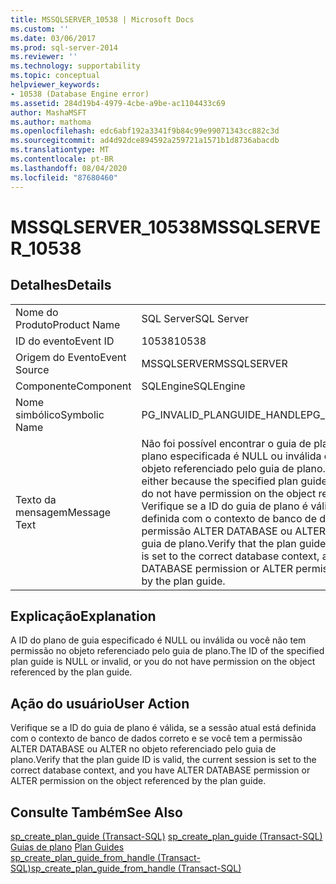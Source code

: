 ```yaml
---
title: MSSQLSERVER_10538 | Microsoft Docs
ms.custom: ''
ms.date: 03/06/2017
ms.prod: sql-server-2014
ms.reviewer: ''
ms.technology: supportability
ms.topic: conceptual
helpviewer_keywords:
- 10538 (Database Engine error)
ms.assetid: 284d19b4-4979-4cbe-a9be-ac1104433c69
author: MashaMSFT
ms.author: mathoma
ms.openlocfilehash: edc6abf192a3341f9b84c99e99071343cc882c3d
ms.sourcegitcommit: ad4d92dce894592a259721a1571b1d8736abacdb
ms.translationtype: MT
ms.contentlocale: pt-BR
ms.lasthandoff: 08/04/2020
ms.locfileid: "87680460"
---
```

# <a name="mssqlserver_10538"></a><span data-ttu-id="ac2a3-102">MSSQLSERVER_10538</span><span class="sxs-lookup"><span data-stu-id="ac2a3-102">MSSQLSERVER_10538</span></span>
    
## <a name="details"></a><span data-ttu-id="ac2a3-103">Detalhes</span><span class="sxs-lookup"><span data-stu-id="ac2a3-103">Details</span></span>  
  
|||  
|-|-|  
|<span data-ttu-id="ac2a3-104">Nome do Produto</span><span class="sxs-lookup"><span data-stu-id="ac2a3-104">Product Name</span></span>|<span data-ttu-id="ac2a3-105">SQL Server</span><span class="sxs-lookup"><span data-stu-id="ac2a3-105">SQL Server</span></span>|  
|<span data-ttu-id="ac2a3-106">ID do evento</span><span class="sxs-lookup"><span data-stu-id="ac2a3-106">Event ID</span></span>|<span data-ttu-id="ac2a3-107">10538</span><span class="sxs-lookup"><span data-stu-id="ac2a3-107">10538</span></span>|  
|<span data-ttu-id="ac2a3-108">Origem do Evento</span><span class="sxs-lookup"><span data-stu-id="ac2a3-108">Event Source</span></span>|<span data-ttu-id="ac2a3-109">MSSQLSERVER</span><span class="sxs-lookup"><span data-stu-id="ac2a3-109">MSSQLSERVER</span></span>|  
|<span data-ttu-id="ac2a3-110">Componente</span><span class="sxs-lookup"><span data-stu-id="ac2a3-110">Component</span></span>|<span data-ttu-id="ac2a3-111">SQLEngine</span><span class="sxs-lookup"><span data-stu-id="ac2a3-111">SQLEngine</span></span>|  
|<span data-ttu-id="ac2a3-112">Nome simbólico</span><span class="sxs-lookup"><span data-stu-id="ac2a3-112">Symbolic Name</span></span>|<span data-ttu-id="ac2a3-113">PG_INVALID_PLANGUIDE_HANDLE</span><span class="sxs-lookup"><span data-stu-id="ac2a3-113">PG_INVALID_PLANGUIDE_HANDLE</span></span>|  
|<span data-ttu-id="ac2a3-114">Texto da mensagem</span><span class="sxs-lookup"><span data-stu-id="ac2a3-114">Message Text</span></span>|<span data-ttu-id="ac2a3-115">Não foi possível encontrar o guia de plano porque a ID do guia de plano especificada é NULL ou inválida ou você não tem permissão no objeto referenciado pelo guia de plano.</span><span class="sxs-lookup"><span data-stu-id="ac2a3-115">Cannot find the plan guide either because the specified plan guide ID is NULL or invalid, or you do not have permission on the object referenced by the plan guide.</span></span> <span data-ttu-id="ac2a3-116">Verifique se a ID do guia de plano é válida, se a sessão atual está definida com o contexto de banco de dados correto e se você tem a permissão ALTER DATABASE ou ALTER no objeto referenciado pelo guia de plano.</span><span class="sxs-lookup"><span data-stu-id="ac2a3-116">Verify that the plan guide ID is valid, the current session is set to the correct database context, and you have either ALTER DATABASE permission or ALTER permission on the object referenced by the plan guide.</span></span>|  
  
## <a name="explanation"></a><span data-ttu-id="ac2a3-117">Explicação</span><span class="sxs-lookup"><span data-stu-id="ac2a3-117">Explanation</span></span>  
 <span data-ttu-id="ac2a3-118">A ID do plano de guia especificado é NULL ou inválida ou você não tem permissão no objeto referenciado pelo guia de plano.</span><span class="sxs-lookup"><span data-stu-id="ac2a3-118">The ID of the specified plan guide is NULL or invalid, or you do not have permission on the object referenced by the plan guide.</span></span>  
  
## <a name="user-action"></a><span data-ttu-id="ac2a3-119">Ação do usuário</span><span class="sxs-lookup"><span data-stu-id="ac2a3-119">User Action</span></span>  
 <span data-ttu-id="ac2a3-120">Verifique se a ID do guia de plano é válida, se a sessão atual está definida com o contexto de banco de dados correto e se você tem a permissão ALTER DATABASE ou ALTER no objeto referenciado pelo guia de plano.</span><span class="sxs-lookup"><span data-stu-id="ac2a3-120">Verify that the plan guide ID is valid, the current session is set to the correct database context, and you have ALTER DATABASE permission or ALTER permission on the object referenced by the plan guide.</span></span>  
  
## <a name="see-also"></a><span data-ttu-id="ac2a3-121">Consulte Também</span><span class="sxs-lookup"><span data-stu-id="ac2a3-121">See Also</span></span>  
 <span data-ttu-id="ac2a3-122">[sp_create_plan_guide &#40;Transact-SQL&#41;](/sql/relational-databases/system-stored-procedures/sp-create-plan-guide-transact-sql) </span><span class="sxs-lookup"><span data-stu-id="ac2a3-122">[sp_create_plan_guide &#40;Transact-SQL&#41;](/sql/relational-databases/system-stored-procedures/sp-create-plan-guide-transact-sql) </span></span>  
 <span data-ttu-id="ac2a3-123">[Guias de plano](../performance/plan-guides.md) </span><span class="sxs-lookup"><span data-stu-id="ac2a3-123">[Plan Guides](../performance/plan-guides.md) </span></span>  
 [<span data-ttu-id="ac2a3-124">sp_create_plan_guide_from_handle &#40;Transact-SQL&#41;</span><span class="sxs-lookup"><span data-stu-id="ac2a3-124">sp_create_plan_guide_from_handle &#40;Transact-SQL&#41;</span></span>](/sql/relational-databases/system-stored-procedures/sp-create-plan-guide-from-handle-transact-sql)  
  
  
